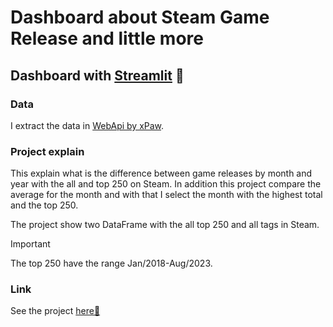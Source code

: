 # Dashboard about Steam Game Release and little more

## Dashboard with [Streamlit](https://share.streamlit.io/) 💖

### Data

I extract the data in [WebApi by xPaw](https://steamapi.xpaw.me/).

### Project explain

This explain what is the difference between game releases by month and year with the all and top 250 on Steam.
In addition this project compare the average for the month and with that I select the month with the highest total and the top 250.

The project show two DataFrame with the all top 250 and all tags in Steam.

> [!IMPORTANT]
> The top 250 have the range Jan/2018-Aug/2023.

### Link

See the project [here🌟](https://steamdashboard.streamlit.app/)
